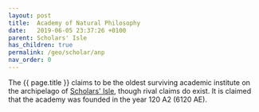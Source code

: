 ```yaml
---
layout: post
title:  Academy of Natural Philosophy
date:   2019-06-05 23:37:26 +0100
parent: Scholars' Isle
has_children: true
permalink: /geo/scholar/anp
nav_order: 0
---
```


The {{ page.title }} claims to be the oldest surviving academic institute on the archipelago of [Scholars' Isle](/geo/scholar), though rival claims do exist. It is claimed that the academy was founded in the year 120 A2 (6120 AE).
